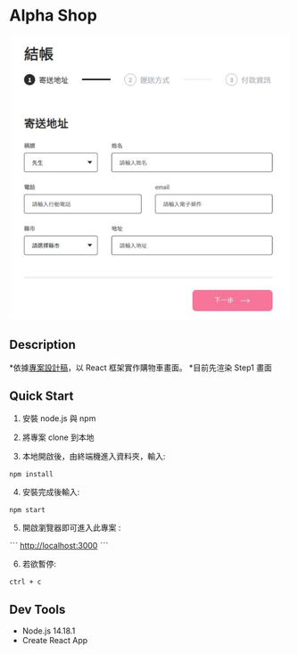 # Alpha Shop

![Screenshot of Alpha Shop Step1](./public/image/Step1_screenshot.JPG)

## Description

*依據[專案設計稿](https://www.figma.com/file/8D1kUmCDV02GGGroemX8SF/ACCapstone%3A-Frontend-UI?node-id=3%3A5)，以 React 框架實作購物車畫面。
*目前先渲染 Step1 畫面

## Quick Start

1. 安裝 node.js 與 npm

2. 將專案 clone 到本地

3. 本地開啟後，由終端機進入資料夾，輸入:

```
npm install
```

4. 安裝完成後輸入:

```
npm start
```

5. 開啟瀏覽器即可進入此專案 :

ˋˋˋ
[http://localhost:3000](http://localhost:3000)
ˋˋˋ

6. 若欲暫停:

```
ctrl + c
```

## Dev Tools

- Node.js 14.18.1
- Create React App

